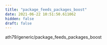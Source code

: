 ```yaml
---
title: "package_feeds_packages_boost"
date: 2021-06-22 10:51:50.611062
hidden: false
draft: false
---
```


ath79/generic/package_feeds_packages_boost

